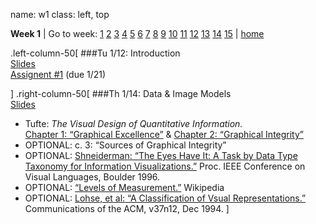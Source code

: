 name: w1
class: left, top

**Week 1**  | Go to week: [1](#w1) [2](#w2) [3](#w3) [4](#w4) [5](#w5) [6](#w6) [7](#w7) [8](#w8) [9](#w9) [10](#w10) [11](#w11) [12](#w12) [13](#w13) [14](#w14) [15](#w15) | [home](http://datavis-sp16.github.io/)
  
.left-column-50[###Tu 1/12: Introduction  [Slides](../lectures/intro)  
[Assignent #1](https://github.com/Datavis-sp16/Datavis-sp16.github.io/blob/master/docs/A1.md) (due 1/21)
]
.right-column-50[###Th 1/14: Data & Image Models  
[Slides](../lectures/datamodels)

- Tufte: *The Visual Design of Quantitative Information.*  
	[Chapter 1: “Graphical Excellence”](https://uga.view.usg.edu/d2l/le/content/1011508/viewContent/16327865/View) & [Chapter 2: “Graphical Integrity”](https://uga.view.usg.edu/d2l/le/content/1011508/viewContent/16340127/View)  
- OPTIONAL: c. 3: “Sources of Graphical Integrity”  
- OPTIONAL: [Shneiderman: “The Eyes Have It: A Task by Data Type Taxonomy for Information Visualizations.”](https://uga.view.usg.edu/d2l/le/content/1011508/viewContent/16340893/View) Proc. IEEE Conference on Visual Languages, Boulder 1996.  
- OPTIONAL: [“Levels of Measurement.”](http://en.wikipedia.org/wiki/Level_of_measurement) Wikipedia  
- OPTIONAL: [Lohse, et al: “A Classification of Vsual Representations.”](https://uga.view.usg.edu/d2l/le/content/1011508/viewContent/16342261/View) Communications of the ACM, v37n12, Dec 1994.
]

